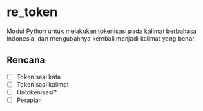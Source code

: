 # re_token

Modul Python untuk melakukan tokenisasi pada kalimat berbahasa Indonesia, dan mengubahnya kembali menjadi kalimat yang benar.

## Rencana
* [ ] Tokenisasi kata
* [ ] Tokenisasi kalimat
* [ ] Untokenisasi?
* [ ] Perapian
